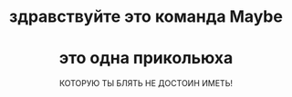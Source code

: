 <h1 align="center"> здравствуйте это команда Maybe </h1>
<h1 align="center">это одна прикольюха</h1>
<p align="center">
    КОТОРУЮ ТЫ БЛЯТЬ НЕ ДОСТОИН ИМЕТЬ!
    <br /><br />
</p>

